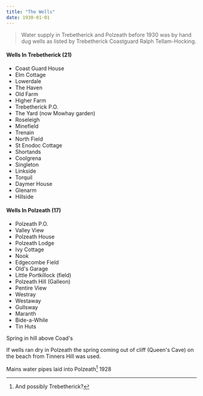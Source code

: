 ```yaml
---
title: "The Wells"
date: 1930-01-01
---
```


> Water supply in Trebetherick and Polzeath before 1930 was by hand dug wells as listed by Trebetherick Coastguard Ralph Tellam-Hocking.

#### Wells In Trebetherick (21)
 - Coast Guard House
 - Elm Cottage
 - Lowerdale
 - The Haven
 - Old Farm
 - Higher Farm
 - Trebetherick P.O.
 - The Yard (now Mowhay garden)
 - Roseleigh
 - Minefield
 - Trenain
 - North Field
 - St Enodoc Cottage
 - Shortands
 - Coolgrena
 - Singleton
 - Linkside
 - Torquil
 - Daymer House
 - Glenarm
 - Hillside

#### Wells In Polzeath (17)
 - Polzeath P.O.
 - Valley View 
 - Polzeath House 
 - Polzeath Lodge
 - Ivy Cottage
 - Nook
 - Edgecombe Field
 - Old's Garage
 - Little Portkillock (field)
 - Polzeath Hill (Galleon)
 - Pentire View
 - Westray
 - Westaway
 - Gullsway
 - Maranth
 - Bide-a-While
 - Tin Huts

Spring in hill above Coad's 

If wells ran dry in Polzeath the spring coming out of cliff (Queen's Cave) on the beach from Tinners Hill was used.

Mains water pipes laid into Polzeath[^1] 1928

[^1]: And possibly Trebetherick?
